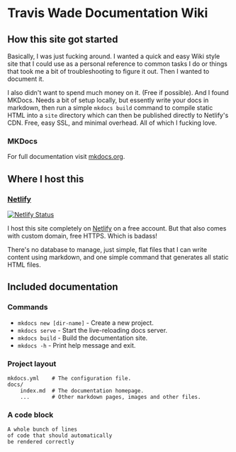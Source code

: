 # Travis Wade Documentation Wiki

## How this site got started

Basically, I was just fucking around.  I wanted a quick and easy Wiki style site that I could use as a personal reference to
common tasks I do or things that took me a bit of troubleshooting to figure it out. Then I wanted to document it.

I also didn't want to spend much money on it.  (Free if possible).  And I found MKDocs. Needs a bit of setup locally,
but essently write your docs in markdown, then run a simple `mkdocs build` command to compile static HTML into a `site` directory
which can then be published directly to Netlify's CDN.  Free, easy SSL, and minimal overhead.  All of which I fucking love.

### MKDocs
For full documentation visit [mkdocs.org](https://www.mkdocs.org).

## Where I host this

### [Netlify](/netlify/)

[![Netlify Status](https://api.netlify.com/api/v1/badges/05266a82-fd28-43f5-93bd-e98807c06bb9/deploy-status)](https://app.netlify.com/sites/dazzling-cobbler-656489/deploys)

I host this site completely on [Netlify](https://www.netlify.com/) on a free account. But that also comes with custom domain, free HTTPS. Which is badass!

There's no database to manage, just simple, flat files that I can write content using markdown, and one simple command that generates all static HTML files.

## Included documentation
### Commands

* `mkdocs new [dir-name]` - Create a new project.
* `mkdocs serve` - Start the live-reloading docs server.
* `mkdocs build` - Build the documentation site.
* `mkdocs -h` - Print help message and exit.

### Project layout

    mkdocs.yml    # The configuration file.
    docs/
        index.md  # The documentation homepage.
        ...       # Other markdown pages, images and other files.

### A code block

    A whole bunch of lines
    of code that should automatically
    be rendered correctly